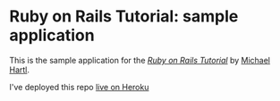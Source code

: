 # Ruby on Rails Tutorial: sample application

This is the sample application for
the [*Ruby on Rails Tutorial*](http://railstutorial.org/)
by [Michael Hartl](http://michaelhartl.com/).

I've deployed this repo [live on Heroku](
https://bryanhartlapp.herokuapp.com/)
